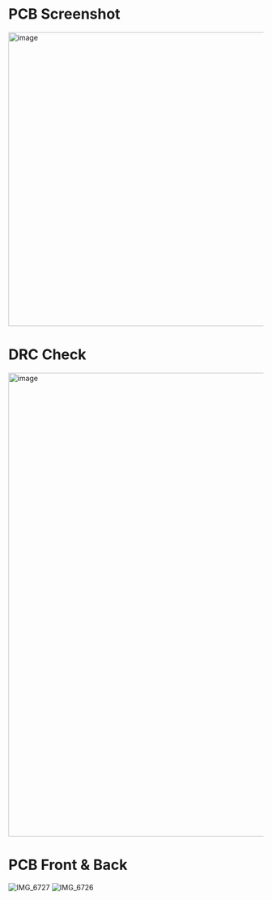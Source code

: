 # PCB Screenshot
<img width="580" alt="image" src="https://github.com/WhoWaWay/WhoWaWay.github.io/assets/157083035/b45ba206-53b6-42ad-9566-11f7518d8715">

# DRC Check
<img width="915" alt="image" src="https://github.com/WhoWaWay/WhoWaWay.github.io/assets/157083035/40a1d27f-7f24-4cea-9218-34dd23be0519">

# PCB Front & Back
![IMG_6727](https://github.com/WhoWaWay/WhoWaWay.github.io/assets/157083035/f5adbc67-8c8c-41e4-a12b-677a5affa2a2)
![IMG_6726](https://github.com/WhoWaWay/WhoWaWay.github.io/assets/157083035/a8177902-aea2-4d3c-99e2-bd300f24e22f)
